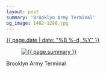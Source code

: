 ```yaml
---
layout: post
summary: 'Brooklyn Army Terminal'
og_image: 1482-1280.jpg
---
```


<p>
 <time>
  <a href="/1482">
   {{ page.date | date: "%B %-d, %Y" }}
  </a>
 </time>
 <a href="/1482">
  <figure data-taken="9/6/2021">
   <img alt="{{ page.summary }}" sizes="(min-width: 700px) 50vw, calc(100vw - 2rem)" src="{{ site.assets_url }}/1482-640.jpg" srcset="{{ site.assets_url }}/1482-320.jpg 320w, {{ site.assets_url }}/1482-640.jpg 640w, {{ site.assets_url }}/1482-960.jpg 960w, {{ site.assets_url }}/1482-1280.jpg 1280w"/>
  </figure>
 </a>
 <span>
  Brooklyn Army Terminal
 </span>
</p>
